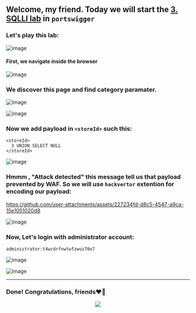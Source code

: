 ## Welcome, my friend. Today we will start the [3. SQLLI lab](https://portswigger.net/web-security/sql-injection/lab-sql-injection-with-filter-bypass-via-xml-encoding) in ```portswigger```
### Let's play this lab:

![image](https://github.com/user-attachments/assets/2af9faa6-b7f5-46f8-96a7-ed310a55ac9e)

#### First, we navigate inside the browser

![image](https://github.com/user-attachments/assets/8997be5b-4b0f-497f-bc70-c68ec021199a)

### We discover this page and find category paramater.

![image](https://github.com/user-attachments/assets/59d77567-5724-42fb-a6e0-06b7d4842f66)

![image](https://github.com/user-attachments/assets/69ced783-50cd-493d-a58c-c2f6769f81ca)

### Now we add payload in ```<storeId>``` such this:

```
<storeId>
  3 UNION SELECT NULL
</storeId>
```

![image](https://github.com/user-attachments/assets/794d5029-17f7-4e40-9dc6-51f978340cb6)


### Hmmm , "Attack detected" this message tell us that payload prevented by WAF. So we will use ```hackvertor``` extention for encoding our payload:



https://github.com/user-attachments/assets/227234fd-d8c5-4547-a9ca-15e1051020d8

![image](https://github.com/user-attachments/assets/102dc495-d576-45d4-8c33-ff7526fd0cb7)

### Now, Let's login with administrator account:

```
administrator:t4wcdrfnwtwfzwoz70o7
```

![image](https://github.com/user-attachments/assets/8b9a3e71-7942-48dc-870a-f8a9b6bd336b)

![image](https://github.com/user-attachments/assets/315c408f-4bb6-4b2f-9168-d00d0e44a801)

-------

### Done! Congratulations, friends❤️‍🔥


<p align="center">
<img src="https://github.com/user-attachments/assets/ac822532-b3e6-4dcd-b670-0a007916f2b0" >
</p>
